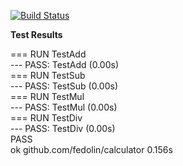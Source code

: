 [![Build Status](https://travis-ci.org/fedolin/calculator.svg?branch=master)](https://travis-ci.org/fedolin/calculator)

**Test Results**

=== RUN   TestAdd                                                                                                    
--- PASS: TestAdd (0.00s)                                                                                            
=== RUN   TestSub                                                                                                    
--- PASS: TestSub (0.00s)                                                                                            
=== RUN   TestMul                                                                                                    
--- PASS: TestMul (0.00s)                                                                                            
=== RUN   TestDiv                                                                                                    
--- PASS: TestDiv (0.00s)                                                                                            
PASS                                                                                                                 
ok      github.com/fedolin/calculator   0.156s      
